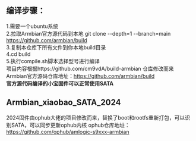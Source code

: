 ## 编译步骤：
1.需要一个ubuntu系统  
2.拉取Armbian官方源代码到本地  git clone --depth=1 --branch=main https://github.com/armbian/build  
3.复制本仓库下所有文件到你本地build目录  
4.cd build  
5.执行compile.sh脚本选择型号进行编译  
项目内容根据https://github.com/cm9vdA/build-armbian   仓库修改而来  
Armbian官方源码仓库地址：https://github.com/armbian/build  
**官方源代码编译的小宝固件可以正常使用SATA**  
  

  
## Armbian_xiaobao_SATA_2024
2024固件由ophub大佬的项目修改而来，替换了boot和rootfs重新打包，可以识别SATA，可以同步更新ophub内核
ophub仓库地址：https://github.com/ophub/amlogic-s9xxx-armbian
